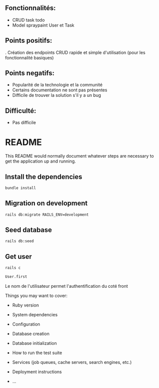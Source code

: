 ## Fonctionnalités:
  * CRUD task todo
  * Model spraypaint User et Task
## Points positifs:
  . Création des endpoints CRUD rapide et simple d'utilisation (pour les fonctionnalité basiques)

## Points negatifs:
  * Popularité de la technologie et la communité
  * Certains documentation ne sont pas présentes
  * Difficile de trouver la solution s'il y a un bug

## Difficulté:
  * Pas difficile

# README

This README would normally document whatever steps are necessary to get the
application up and running.

## Install the dependencies

```bash
bundle install
```

## Migration on development
```bash
rails db:migrate RAILS_ENV=development
```

## Seed database
```bash
rails db:seed
```

## Get user
```bash
rails c
```
```bash
User.first
```
Le nom de l'utilisateur permet l'authentification du coté front

Things you may want to cover:

* Ruby version

* System dependencies

* Configuration

* Database creation

* Database initialization

* How to run the test suite

* Services (job queues, cache servers, search engines, etc.)

* Deployment instructions

* ...
